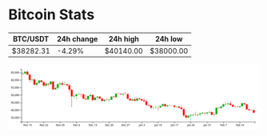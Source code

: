 # Bitcoin Stats

BTC/USDT|24h change|24h high|24h low|
|---|---|---|---|
|$38282.31|-4.29%|$40140.00|$38000.00|

<img src="./chart.svg">
